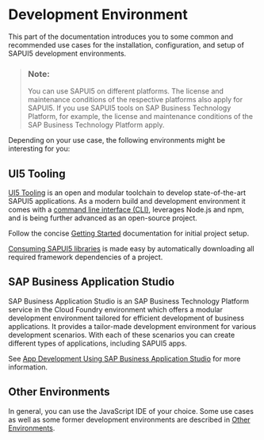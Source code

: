 <!-- loio7bb04e05f9484e1b95b38a2e48ecef4f -->

# Development Environment

This part of the documentation introduces you to some common and recommended use cases for the installation, configuration, and setup of SAPUI5 development environments.

> ### Note:  
> You can use SAPUI5 on different platforms. The license and maintenance conditions of the respective platforms also apply for SAPUI5. If you use SAPUI5 tools on SAP Business Technology Platform, for example, the license and maintenance conditions of the SAP Business Technology Platform apply.

Depending on your use case, the following environments might be interesting for you:



<a name="loio7bb04e05f9484e1b95b38a2e48ecef4f__section_ud3_1ds_ymb"/>

## UI5 Tooling

[UI5 Tooling](https://sap.github.io/ui5-tooling/) is an open and modular toolchain to develop state-of-the-art SAPUI5 applications. As a modern build and development environment it comes with a [command line interface \(CLI\)](https://sap.github.io/ui5-tooling/pages/CLI/), leverages Node.js and npm, and is being further advanced as an open-source project.

Follow the concise [Getting Started](https://sap.github.io/ui5-tooling/pages/GettingStarted/) documentation for initial project setup.

[Consuming SAPUI5 libraries](https://sap.github.io/ui5-tooling/pages/SAPUI5/) is made easy by automatically downloading all required framework dependencies of a project.



<a name="loio7bb04e05f9484e1b95b38a2e48ecef4f__section_gvr_kmy_ymb"/>

## SAP Business Application Studio

SAP Business Application Studio is an SAP Business Technology Platform service in the Cloud Foundry environment which offers a modular development environment tailored for efficient development of business applications. It provides a tailor-made development environment for various development scenarios. With each of these scenarios you can create different types of applications, including SAPUI5 apps.

See [App Development Using SAP Business Application Studio](app-development-using-sap-business-application-studio-6bbad66.md) for more information.



<a name="loio7bb04e05f9484e1b95b38a2e48ecef4f__section_lwm_nmy_ymb"/>

## Other Environments

In general, you can use the JavaScript IDE of your choice. Some use cases as well as some former development environments are described in [Other Environments](other-environments-f0898e6.md).

